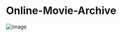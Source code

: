 # Online-Movie-Archive

![image](https://github.com/user-attachments/assets/9be045ef-cd26-4710-9147-6f834405943e)
